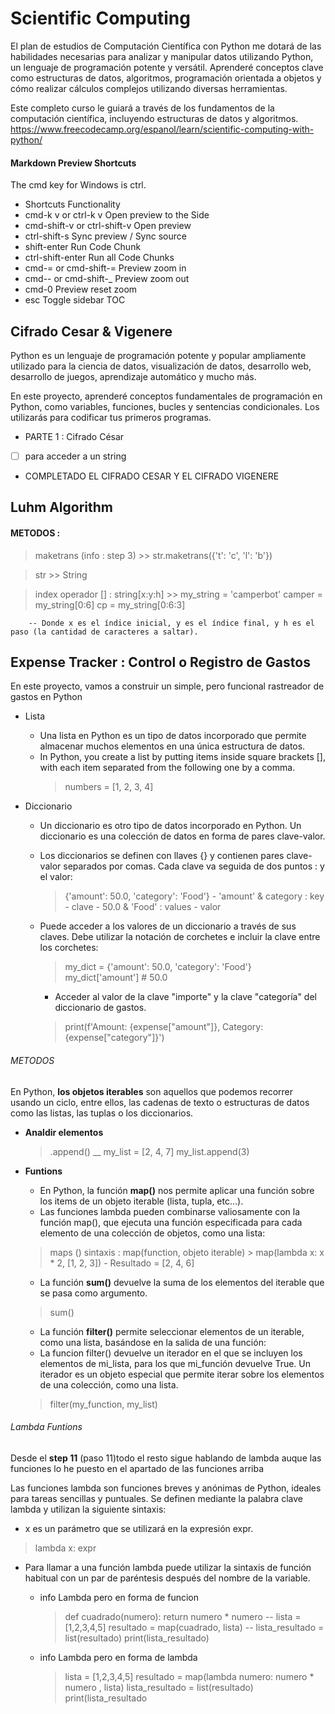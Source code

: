 # Scientific Computing

El plan de estudios de Computación Científica con Python me  dotará de las habilidades necesarias para analizar y manipular datos utilizando Python, un lenguaje de programación potente y versátil. Aprenderé conceptos clave como estructuras de datos, algoritmos, programación orientada a objetos y cómo realizar cálculos complejos utilizando diversas herramientas.

Este completo curso le guiará a través de los fundamentos de la computación científica, incluyendo estructuras de datos y algoritmos.
https://www.freecodecamp.org/espanol/learn/scientific-computing-with-python/


#### Markdown Preview Shortcuts

The cmd key for Windows is ctrl.

- Shortcuts	Functionality
- cmd-k v or ctrl-k v	Open preview to the Side
- cmd-shift-v or ctrl-shift-v	Open preview
- ctrl-shift-s	Sync preview / Sync source
- shift-enter	Run Code Chunk
- ctrl-shift-enter	Run all Code Chunks
- cmd-= or cmd-shift-=	Preview zoom in
- cmd-- or cmd-shift-_	Preview zoom out
- cmd-0	Preview reset zoom
- esc	Toggle sidebar TOC



## Cifrado Cesar & Vigenere

Python es un lenguaje de programación potente y popular ampliamente utilizado para la ciencia de datos, visualización de datos, desarrollo web, desarrollo de juegos, aprendizaje automático y mucho más.

En este proyecto, aprenderé conceptos fundamentales de programación en Python, como variables, funciones, bucles y sentencias condicionales. Los utilizarás para codificar tus primeros programas.


- PARTE 1 : Cifrado César

- [ ] para acceder a un string


- COMPLETADO EL CIFRADO CESAR Y EL CIFRADO VIGENERE 




## Luhm Algorithm

#### METODOS :
> maketrans (info : step 3)
    >> str.maketrans({'t': 'c', 'l': 'b'})

>  str 
    >> String 
    
> index operador [] : string[x:y:h]
    >> my_string = 'camperbot'
        camper = my_string[0:6]
        cp = my_string[0:6:3]

        -- Donde x es el índice inicial, y es el índice final, y h es el paso (la cantidad de caracteres a saltar).


## Expense Tracker : Control o Registro de Gastos 
En este proyecto, vamos a construir un simple, pero funcional rastreador de gastos en Python

 - Lista 
    - Una lista en Python es un tipo de datos incorporado que permite almacenar muchos elementos en una única estructura de datos.
    - In Python, you create a list by putting items inside square brackets [], with each item separated from the following one by a comma.
        >  numbers = [1, 2, 3, 4]
        
- Diccionario 
    - Un diccionario es otro tipo de datos incorporado en Python. Un diccionario es una colección de datos en forma de pares clave-valor. 
    - Los diccionarios se definen con llaves {} y contienen pares clave-valor separados por comas. Cada clave va seguida de dos puntos : y el valor:
        > {'amount': 50.0, 'category': 'Food'}
            - 'amount' & category : key - clave 
            - 50.0 & 'Food' : values - valor

    - Puede acceder a los valores de un diccionario a través de sus claves. Debe utilizar la notación de corchetes e incluir la clave entre los corchetes:
        > my_dict = {'amount': 50.0, 'category': 'Food'}
        my_dict['amount'] # 50.0
        - Acceder al valor de la clave "importe" y la clave "categoría" del diccionario de gastos.
        > print(f'Amount: {expense["amount"]}, Category: {expense["category"]}')
        






###### METODOS

En Python, **los objetos iterables** son aquellos que podemos recorrer usando un ciclo, entre ellos, las cadenas de texto o estructuras de datos como las listas, las tuplas o los diccionarios.

- **Analdir elementos** 
    > .append() 
    __
    my_list = [2, 4, 7]
    my_list.append(3)

- **Funtions** 
    - En Python, la función **map()** nos permite aplicar una función sobre los items de un objeto iterable (lista, tupla, etc...).
    - Las funciones lambda pueden combinarse valiosamente con la función map(), que ejecuta una función especificada para cada elemento de una colección de objetos, como una lista:


    > maps ()
    sintaxis : map(function, objeto iterable)
        > map(lambda x: x * 2, [1, 2, 3])
        - Resultado = [2, 4, 6]

        
    - La función **sum()** devuelve la suma de los elementos del iterable que se pasa como argumento. 
    > sum()


    - La función **filter()** permite seleccionar elementos de un iterable, como una lista, basándose en la salida de una función:
    - La funcion filter() devuelve un iterador en el que se incluyen los elementos de mi_lista, para los que mi_función devuelve True. Un iterador es un objeto especial que permite iterar sobre los elementos de una colección, como una lista.
    > filter(my_function, my_list)
    






###### Lambda Funtions

Desde el **step 11**  (paso 11)todo el resto sigue hablando de lambda auque las  funciones lo he puesto en el apartado de las funciones arriba

Las funciones lambda son funciones breves y anónimas de Python, ideales para tareas sencillas y puntuales. Se definen mediante la palabra clave lambda y utilizan la siguiente sintaxis:
-   x es un parámetro que se utilizará en la expresión expr. 

> lambda x: expr

- Para llamar a una función lambda puede utilizar la sintaxis de función habitual con un par de paréntesis después del nombre de la variable.

    - info Lambda pero en forma de funcion

        >def cuadrado(numero):
        return numero * numero
        --
        lista = [1,2,3,4,5]
        resultado = map(cuadrado, lista)
        --
        lista_resultado = list(resultado)
        print(lista_resultado)


    - info Lambda pero en forma de lambda

        > lista = [1,2,3,4,5]
        resultado = map(lambda numero: numero * numero , lista)
        lista_resultado = list(resultado)
        print(lista_resultado   




